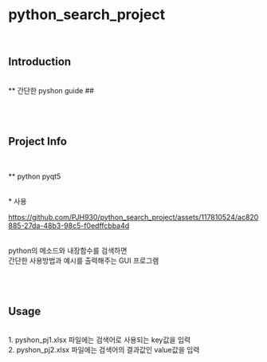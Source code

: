 # python_search_project

</br>

## Introduction
</br>
** 간단한 pyshon guide ## 
</br></br></br></br>

## Project Info

</br>

** python pyqt5

</br>
* 사용 </br>

https://github.com/PJH930/python_search_project/assets/117810524/ac820885-27da-48b3-98c5-f0edffcbba4d

</br>
python의 메소드와 내장함수를 검색하면 <br>
간단한 사용방법과 예시를 출력해주는 GUI 프로그램
</br></br></br></br>

## Usage
</br>
1. pyshon_pj1.xlsx 파일에는 검색어로 사용되는 key값을 입력</br>
2. pyshon_pj2.xlsx 파일에는 검색어의 결과값인 value값을 입력</br>









